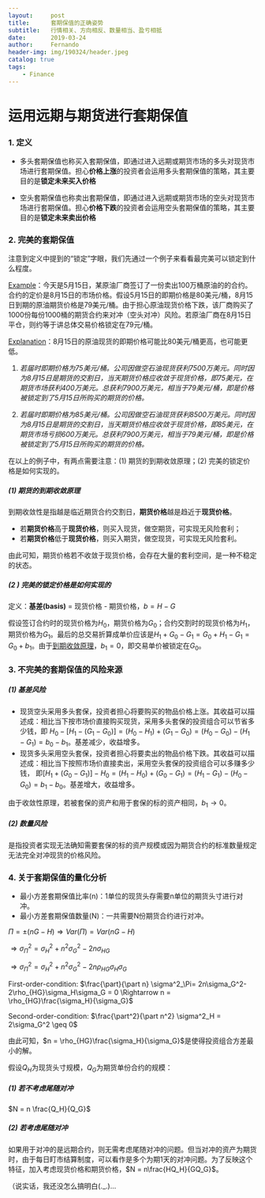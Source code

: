 ```yaml
---
layout:     post
title:      套期保值的正确姿势
subtitle:   行情相关、方向相反、数量相当、盈亏相抵
date:       2019-03-24
author:     Fernando
header-img: img/190324/header.jpeg
catalog: true
tags:
    - Finance
---
```


# 运用远期与期货进行套期保值

### 1. 定义

* 多头套期保值也称买入套期保值，即通过进入远期或期货市场的多头对现货市场进行套期保值。担心**价格上涨**的投资者会运用多头套期保值的策略，其主要目的是**锁定未来买入价格** 

* 空头套期保值也称卖出套期保值，即通过进入远期或期货市场的空头对现货市场进行套期保值。担心**价格下跌**的投资者会运用空头套期保值的策略，其主要目的是**锁定未来卖出价格** 

### 2. 完美的套期保值

注意到定义中提到的“锁定”字眼，我们先通过一个例子来看看最完美可以锁定到什么程度。

<u>Example</u>：今天是5月15日，某原油厂商签订了一份卖出100万桶原油的的合约。合约的定价是8月15日的市场价格。假设5月15日的即期价格是80美元/桶，8月15日到期的原油期货价格是79美元/桶。由于担心原油现货价格下跌，该厂商购买了1000份每份1000桶的期货合约来对冲（空头对冲）风险。若原油厂商在8月15日平仓，则约等于讲总体交易价格锁定在79元/桶。

<u>Explanation</u>：8月15日的原油现货的即期价格可能比80美元/桶更高，也可能更低。

1. *若届时即期价格为75美元/桶。公司因做空石油现货获利7500万美元。同时因为8月15日是期货的交割日，当天期货价格应收敛于现货价格，即75美元，在期货市场获利400万美元。总获利7900万美元，相当于79美元/桶，即是价格被锁定到了5月15日所购买的期货的价格。*

2. *若届时即期价格为85美元/桶。公司因做空石油现货获利8500万美元。同时因为8月15日是期货的交割日，当天期货价格应收敛于现货价格，即85美元，在期货市场亏损600万美元。总获利7900万美元，相当于79美元/桶，即是价格被锁定到了5月15日所购买的期货的价格。*

在以上的例子中，有两点需要注意：(1) 期货的到期收敛原理；(2) 完美的锁定价格是如何实现的。

##### (1) 期货的到期收敛原理

到期收敛性是指越是临近期货合约交割日，**期货价格**越是趋近于**现货价格**。

* 若**期货价格**高于**现货价格**，则买入现货，做空期货，可实现无风险套利；
* 若**期货价格**低于**现货价格**，则买入期货，做空现货，可实现无风险套利。

由此可知，期货价格若不收敛于现货价格，会存在大量的套利空间，是一种不稳定的状态。

##### (2 ) 完美的锁定价格是如何实现的

定义：**基差(basis)** = 现货价格 - 期货价格，$b=H-G$

假设签订合约时的现货价格为$H_0$，期货价格为$G_0$；合约交割时的现货价格为$H_1$，期货价格为$G_1$。最后的总交易折算成单价应该是$H_1 + G_0 - G_1 = G_0 + H_1 - G_1 = G_0 + b_1$。由于<u>到期收敛原理</u>，$b_1 = 0$，即交易单价被锁定在$G_0$。

### 3. 不完美的套期保值的风险来源

##### (1) 基差风险

* 现货空头采用多头套保，投资者担心将要购买的物品价格上涨。其收益可以描述成：相比当下按市场价直接购买现货，采用多头套保的投资组合可以节省多少钱，即 $H_0 - [H_1 - (G_1 - G_0)] = (H_0 - H_1) + (G_1 - G_0) = (H_0 - G_0) - (H_1 - G_1) = b_0 - b_1$。基差减少，收益增多。
* 现货多头采用空头套保，投资者担心将要卖出的物品价格下跌。其收益可以描述成：相比当下按照市场价直接卖出，采用空头套保的投资组合可以多赚多少钱， 即$[H_1 + (G_0 - G_1)] - H_0 = (H_1 - H_0) + (G_0 - G_1) = (H_1 - G_1) - (H_0 - G_0) = b_1 - b_0$。基差增大，收益增多。

由于收敛性原理，若被套保的资产和用于套保的标的资产相同，$b_1 \rightarrow 0$。

##### (2) 数量风险

是指投资者实现无法确知需要套保的标的资产规模或因为期货合约的标准数量规定无法完全对冲现货的价格风险。

### 4. 关于套期保值的量化分析

* 最小方差套期保值比率(n)：1单位的现货头存需要n单位的期货头寸进行对冲。
* 最小方差套期保值数量(N)：一共需要N份期货合约进行对冲。

$\Pi  = \pm (nG - H) \Rightarrow Var(\Pi) = Var(nG-H)$

$\Rightarrow  \sigma^2_\Pi = \sigma^2_H +n^2\sigma^2_G - 2n\sigma_{HG}$

$\Rightarrow  \sigma^2_\Pi = \sigma^2_H +n^2\sigma^2_G - 2n\rho_{HG}\sigma_H\sigma_G$

First-order-condition: $\frac{\part}{\part n} \sigma^2_\Pi= 2n\sigma_G^2-2\rho_{HG}\sigma_H\sigma_G = 0 \Rightarrow n = \rho_{HG}\frac{\sigma_H}{\sigma_G}$

Second-order-condition: $\frac{\part^2}{\part n^2} \sigma^2_H = 2\sigma_G^2 \geq 0$

由此可知，$n = \rho_{HG}\frac{\sigma_H}{\sigma_G}$是使得投资组合方差最小的解。

假设$Q_H$为现货头寸规模，$Q_G$为期货单份合约的规模：

##### (1) 若不考虑尾随对冲

$N = n \frac{Q_H}{Q_G}$

##### (2) 若考虑尾随对冲

如果用于对冲的是远期合约，则无需考虑尾随对冲的问题。但当对冲的资产为期货时，由于每日盯市结算制度，可以看作是多个为期1天的对冲问题。为了反映这个特征，加入考虑现货价格和期货价格，$N = n\frac{HQ_H}{GQ_G}$。

（说实话，我还没怎么搞明白(._.)...